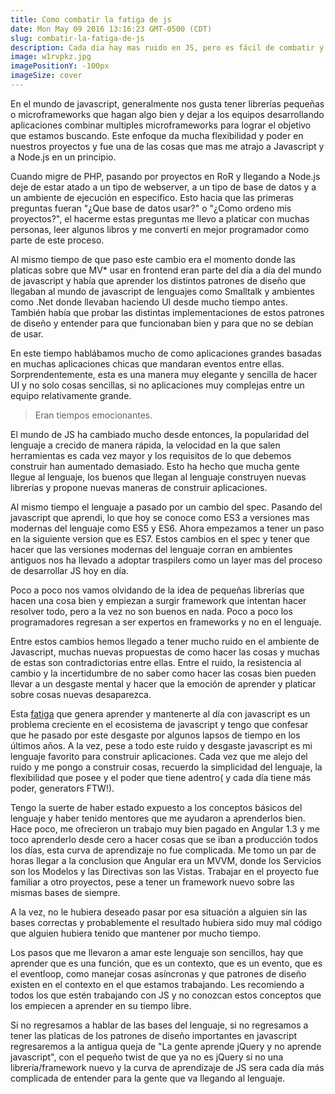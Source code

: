 ```yaml
---
title: Como combatir la fatiga de js
date: Mon May 09 2016 13:16:23 GMT-0500 (CDT)
slug: combatir-la-fatiga-de-js
description: Cada dia hay mas ruido en JS, pero es fácil de combatir y segir usando el lenguaje
image: w1rvpkz.jpg
imagePositionY: -100px
imageSize: cover
---
```

En el mundo de javascript, generalmente nos gusta tener librerías pequeñas o microframeworks que hagan algo bien y dejar a los equipos desarrollando aplicaciones combinar multiples microframeworks para lograr el objetivo que estamos buscando. Este enfoque da mucha flexibilidad y poder en nuestros proyectos y fue una de las cosas que mas me atrajo a Javascript y a Node.js en un principio.

Cuando migre de PHP, pasando por proyectos en RoR y llegando a Node.js deje de estar atado a un tipo de webserver, a un tipo de base de datos y a un ambiente de ejecución en especifico. Esto hacia que las primeras preguntas fueran "¿Que base de datos usar?" o "¿Como ordeno mis proyectos?", el hacerme estas preguntas me llevo a platicar con muchas personas, leer algunos libros y me convertí en mejor programador como parte de este proceso.

Al mismo tiempo de que paso este cambio era el momento donde las platicas sobre que MV* usar en frontend eran parte del día a día del mundo de javascript y había que aprender los distintos patrones de diseño que llegaban al mundo de javascript de lenguajes como Smalltalk y ambientes como .Net donde llevaban haciendo UI desde mucho tiempo antes. También había que probar las distintas implementaciones de estos patrones de diseño y entender para que funcionaban bien y para que no se debían de usar. 

En este tiempo hablábamos mucho de como aplicaciones grandes basadas en muchas aplicaciones chicas que mandaran eventos entre ellas. Sorprendentemente, esta es una manera muy elegante y sencilla de hacer UI y no solo cosas sencillas, si no aplicaciones muy complejas entre un equipo relativamente grande.

> Eran tiempos emocionantes.

El mundo de JS ha cambiado mucho desde entonces, la popularidad del lenguaje a crecido de manera rápida, la velocidad en la que salen herramientas es cada vez mayor y los requisitos de lo que debemos construir han aumentado demasiado. Esto ha hecho que mucha gente llegue al lenguaje, los buenos que llegan al lenguaje construyen nuevas librerías y propone nuevas maneras de construir aplicaciones.

Al mismo tiempo el lenguaje a pasado por un cambio del spec. Pasando del javascript que aprendi, lo que hoy se conoce como ES3 a versiones mas modernas del lenguaje como ES5 y ES6. Ahora empezamos a tener un paso en la siguiente version que es ES7. Estos cambios en el spec y tener que hacer que las versiones modernas del lenguaje corran en ambientes antiguos nos ha llevado a adoptar traspilers como un layer mas del proceso de desarrollar JS hoy en día.

Poco a poco nos vamos olvidando de la idea de pequeñas librerías que hacen una cosa bien y empiezan a surgir framework que intentan hacer resolver todo, pero a la vez no son buenos en nada. Poco a poco los programadores regresan a ser expertos en frameworks y no en el lenguaje.

Entre estos cambios hemos llegado a tener mucho ruido en el ambiente de Javascript, muchas nuevas propuestas de como hacer las cosas y muchas de estas son contradictorias entre ellas. Entre el ruido, la resistencia al cambio y la incertidumbre de no saber como hacer las cosas bien pueden llevar a un desgaste mental y hacer que la emoción de aprender y platicar sobre cosas nuevas desaparezca.

Esta [fatiga](https://medium.com/@ericclemmons/javascript-fatigue-48d4011b6fc4) que genera aprender y mantenerte al día con javascript es un problema creciente en el ecosistema de javascript y tengo que confesar que he pasado por este desgaste por algunos lapsos de tiempo en los últimos años. A la vez, pese a todo este ruido y desgaste javascript es mi lenguaje favorito para construir aplicaciones. Cada vez que me alejo del ruido y me pongo a construir cosas, recuerdo la simplicidad del lenguaje, la flexibilidad que posee y el poder que tiene adentro( y cada día tiene más poder, generators FTW!).

Tengo la suerte de haber estado expuesto a los conceptos básicos del lenguaje y haber tenido mentores que me ayudaron a aprenderlos bien. Hace poco, me ofrecieron un trabajo muy bien pagado en Angular 1.3 y me toco aprenderlo desde cero a hacer cosas que se iban a producción todos los días, esta curva de aprendizaje no fue complicada. Me tomo un par de horas llegar a la conclusion que Angular era un MVVM, donde los Servicios son los Modelos y las Directivas son las Vistas. Trabajar en el proyecto fue familiar a otro proyectos, pese a tener un framework nuevo sobre las mismas bases de siempre.

A la vez, no le hubiera deseado pasar por esa situación a alguien sin las bases correctas y probablemente el resultado hubiera sido muy mal código que alguien hubiera tenido que mantener por mucho tiempo.

Los pasos que me llevaron a amar este lenguaje son sencillos, hay que aprender que es una función, que es un contexto, que es un evento, que es el eventloop, como manejar cosas asíncronas y que patrones de diseño existen en el contexto en el que estamos trabajando. Les recomiendo a todos los que estén trabajando con JS y no conozcan estos conceptos que los empiecen a aprender en su tiempo libre.

Si no regresamos a hablar de las bases del lenguaje, si no regresamos a tener las platicas de los patrones de diseño importantes en javascript regresaremos a la antigua queja de "La gente aprende jQuery y no aprende javascript", con el pequeño twist de que ya no es jQuery si no una librería/framework nuevo y la curva de aprendizaje de JS sera cada día más complicada de entender para la gente que va llegando al lenguaje.

